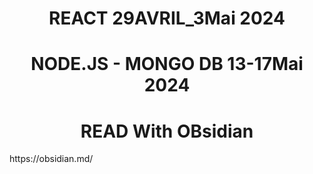 <h1 align=center>REACT 29AVRIL_3Mai 2024</h1>
<h1  align=center>NODE.JS - MONGO DB 13-17Mai 2024</h1>
<h1  align=center>READ With OBsidian</h1>
<a>https://obsidian.md/</a>
